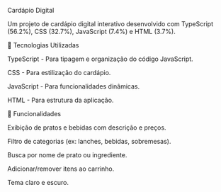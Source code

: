 Cardápio Digital

Um projeto de cardápio digital interativo desenvolvido com TypeScript (56.2%), CSS (32.7%), JavaScript (7.4%) e HTML (3.7%).

📌 Tecnologias Utilizadas

TypeScript - Para tipagem e organização do código JavaScript.

CSS - Para estilização do cardápio.

JavaScript - Para funcionalidades dinâmicas.

HTML - Para estrutura da aplicação.

🚀 Funcionalidades

Exibição de pratos e bebidas com descrição e preços.

Filtro de categorias (ex: lanches, bebidas, sobremesas).

Busca por nome de prato ou ingrediente.

Adicionar/remover itens ao carrinho.

Tema claro e escuro.
